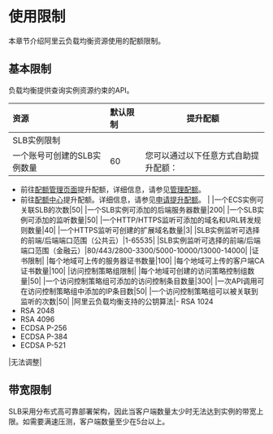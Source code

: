 # 使用限制

本章节介绍阿里云负载均衡资源使用的配额限制。

## 基本限制

负载均衡提供查询实例资源约束的API。

|资源|默认限制|提升配额|
|:-|:---|----|
|SLB实例限制|
|一个账号可创建的SLB实例数量|60|您可以通过以下任意方式自助提升配额：

-   前往[配额管理页面](https://vpc.console.aliyun.com/quota)提升配额，详细信息，请参见[管理配额](/cn.zh-CN/通用配置/管理配额.md)。
-   前往[配额中心](https://quotas.console.aliyun.com)提升配额。详细信息，请参见[申请提升配额]()。 |
|一个ECS实例可关联SLB的次数|50|
|一个SLB实例可添加的后端服务器数量|200|
|一个SLB实例可添加的监听数量|50|
|一个HTTP/HTTPS监听可添加的域名和URL转发规则数量|40|
|一个HTTPS监听可创建的扩展域名数量|3|
|SLB实例监听可选择的前端/后端端口范围（公共云）|1-65535|
|SLB实例监听可选择的前端/后端端口范围（金融云）|80/443/2800-3300/5000-10000/13000-14000|
|证书限制|
|每个地域可上传的服务器证书数量|100|
|每个地域可上传的客户端CA证书数量|100|
|访问控制策略组限制|
|每个地域可创建的访问策略控制组数量|50|
|一个访问控制策略组可添加的访问控制条目数量|300|
|一次API调用可在访问控制策略组中添加的IP条目数|50|
|一个访问控制策略组可以被关联到监听的次数|50|
|阿里云负载均衡支持的公钥算法|-   RSA 1024
-   RSA 2048
-   RSA 4096
-   ECDSA P-256
-   ECDSA P-384
-   ECDSA P-521

|无法调整|

## 带宽限制

SLB采用分布式高可靠部署架构，因此当客户端数量太少时无法达到实例的带宽上限。如需要满速压测，客户端数量至少在5台以上。

